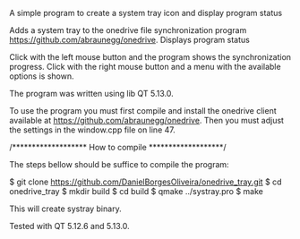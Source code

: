 A simple program to create a system tray icon and display program status

Adds a system tray to the onedrive file synchronization program https://github.com/abraunegg/onedrive.
Displays program status

Click with the left mouse button and the program shows the synchronization progress.
Click with the right mouse button and a menu with the available options is shown.

The program was written using lib QT 5.13.0.

To use the program you must first compile and install the onedrive client available at https://github.com/abraunegg/onedrive.
Then you must adjust the settings in the window.cpp file on line 47.

/******************* How to compile *******************/

The steps bellow should be suffice to compile the program:

$ git clone https://github.com/DanielBorgesOliveira/onedrive_tray.git
$ cd onedrive_tray
$ mkdir build
$ cd build
$ qmake ../systray.pro
$ make

This will create systray binary.

Tested with QT 5.12.6 and 5.13.0.
